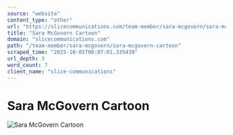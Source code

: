 ```yaml
---
source: "website"
content_type: "other"
url: "https://slicecommunications.com/team-member/sara-mcgovern/sara-mcgovern-cartoon"
title: "Sara McGovern Cartoon"
domain: "slicecommunications.com"
path: "/team-member/sara-mcgovern/sara-mcgovern-cartoon"
scraped_time: "2025-10-05T00:07:01.335439"
url_depth: 3
word_count: 7
client_name: "slice-communications"
---
```


# Sara McGovern Cartoon

![Sara McGovern Cartoon](https://slicecommunications.com/wp-content/uploads/2020/12/Sara-McGovern-Cartoon.jpg)